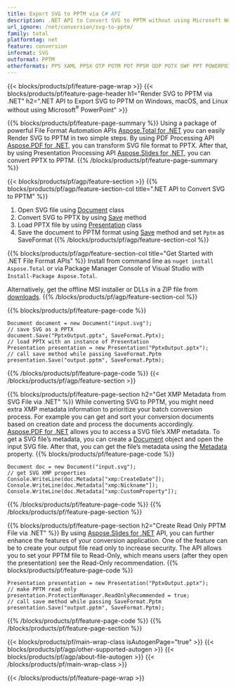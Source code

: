 ```yaml
---
title: Export SVG to PPTM via C# API
description: .NET API to Convert SVG to PPTM without using Microsoft Word
url_ignore: /net/conversion/svg-to-pptm/
family: total
platformtag: net
feature: conversion
informat: SVG
outformat: PPTM
otherformats: PPS XAML PPSX OTP POTM POT PPSM ODP POTX SWF PPT POWERPOINT
---
```

{{< blocks/products/pf/feature-page-wrap >}}
{{< blocks/products/pf/feature-page-header h1="Render SVG to PPTM via .NET" h2=".NET API to Export SVG to PPTM on Windows, macOS, and Linux without using Microsoft<sup>&reg;</sup> PowerPoint" >}}

{{% blocks/products/pf/feature-page-summary %}}
Using a package of powerful File Format Automation APIs [Aspose.Total for .NET](https://products.aspose.com/total/net/) you can easily Render SVG to PPTM in two simple steps. By using PDF Processing API [Aspose.PDF for .NET](https://products.aspose.com/pdf/net/), you can transform SVG file format to PPTX. After that, by using Presentation Processing API [Aspose.Slides for .NET](https://products.aspose.com/slides/net/), you can convert PPTX to PPTM. 
{{% /blocks/products/pf/feature-page-summary  %}}

{{< blocks/products/pf/agp/feature-section >}}
{{% blocks/products/pf/agp/feature-section-col title=".NET API to Convert SVG to PPTM" %}}
1. Open SVG file using [Document](https://apireference.aspose.com/pdf/net/aspose.pdf/document) class
2. Convert SVG to PPTX by using [Save](https://apireference.aspose.com/pdf/net/aspose.pdf.document/save/methods/5) method
3. Load PPTX file by using [Presentation](https://apireference.aspose.com/slides/net/aspose.slides/presentation) class 
4. Save the document to PPTM format using [Save](https://apireference.aspose.com/slides/net/aspose.slides.presentation/save/methods/5) method and set `Pptm` as SaveFormat
{{% /blocks/products/pf/agp/feature-section-col %}}

{{% blocks/products/pf/agp/feature-section-col title="Get Started with .NET File Format APIs" %}}
Install from command line as ```nuget install Aspose.Total``` or via Package Manager Console of Visual Studio with ```Install-Package Aspose.Total```.

Alternatively, get the offline MSI installer or DLLs in a ZIP file from [downloads](https://downloads.aspose.com/total/net).
{{% /blocks/products/pf/agp/feature-section-col %}}

{{% blocks/products/pf/feature-page-code %}}
```cs// load SVG file with an instance of Document class
Document document = new Document("input.svg");
// save SVG as a PPTX 
document.Save("PptxOutput.pptx", SaveFormat.Pptx); 
// load PPTX with an instance of Presentation
Presentation presentation = new Presentation("PptxOutput.pptx");
// call save method while passing SaveFormat.Pptm
presentation.Save("output.pptm", SaveFormat.Pptm);   
```
{{% /blocks/products/pf/feature-page-code %}}
{{< /blocks/products/pf/agp/feature-section >}}

{{% blocks/products/pf/feature-page-section  h2="Get XMP Metadata from SVG File via .NET" %}}
While converting SVG to PPTM, you might need extra XMP metadata information to prioritize your batch conversion process. For example you can get and sort your conversion documents based on creation date and process the documents accordingly. [Aspose.PDF for .NET](https://products.aspose.com/pdf/net/) allows you to access a SVG file’s XMP metadata. To get a SVG file’s metadata, you can create a [Document](https://apireference.aspose.com/pdf/net/aspose.pdf/document) object and open the input SVG file. After that, you can get the file’s metadata using the [Metadata](https://apireference.aspose.com/pdf/net/aspose.pdf/document/properties/metadata) property.
{{% blocks/products/pf/feature-page-code %}}
```cs// open SVG document
Document doc = new Document("input.svg");
// get SVG XMP properties
Console.WriteLine(doc.Metadata["xmp:CreateDate"]);
Console.WriteLine(doc.Metadata["xmp:Nickname"]);
Console.WriteLine(doc.Metadata["xmp:CustomProperty"]);
```
{{% /blocks/products/pf/feature-page-code  %}}
{{% /blocks/products/pf/feature-page-section %}}

{{% blocks/products/pf/feature-page-section  h2="Create Read Only PPTM File via .NET" %}}
 By using [Aspose.Slides for .NET](https://products.aspose.com/slides/net/) API, you can further enhance the features of your conversion application. One of the feature can be to create your output file read only to increase security. The API allows you to set your PPTM file to Read-Only, which means users (after they open the presentation) see the Read-Only recommendation.
{{% blocks/products/pf/feature-page-code %}}
```cs// load PPTX with an instance of Presentation
Presentation presentation = new Presentation("PptxOutput.pptx");
// make PPTM read only
presentation.ProtectionManager.ReadOnlyRecommended = true;
// call save method while passing SaveFormat.Pptm
presentation.Save("output.pptm", SaveFormat.Pptm);     
```
{{% /blocks/products/pf/feature-page-code  %}}
{{% /blocks/products/pf/feature-page-section %}}

{{< blocks/products/pf/main-wrap-class isAutogenPage="true" >}}
{{< blocks/products/pf/agp/other-supported-autogen >}}
{{< blocks/products/pf/agp/about-file-autogen >}}
{{< /blocks/products/pf/main-wrap-class >}}

{{< /blocks/products/pf/feature-page-wrap >}}